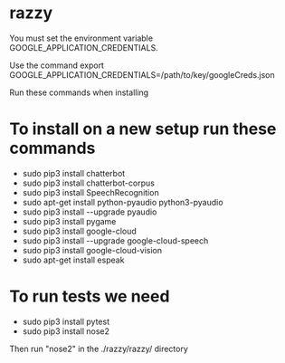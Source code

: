 # razzy
You must set the environment variable GOOGLE_APPLICATION_CREDENTIALS. 

Use the command
export GOOGLE_APPLICATION_CREDENTIALS=/path/to/key/googleCreds.json

Run these commands when installing

# To install on a new setup run these commands
- sudo pip3 install chatterbot
- sudo pip3 install chatterbot-corpus
- sudo pip3 install SpeechRecognition
- sudo apt-get install python-pyaudio python3-pyaudio
- sudo pip3 install --upgrade pyaudio
- sudo pip3 install pygame
- sudo pip3 install google-cloud
- sudo pip3 install --upgrade google-cloud-speech
- sudo pip3 install google-cloud-vision
- sudo apt-get install espeak

# To run tests we need
- sudo pip3 install pytest
- sudo pip3 install nose2

Then run "nose2" in the ./razzy/razzy/ directory